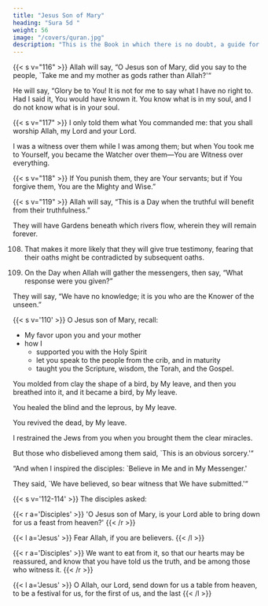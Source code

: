 ```yaml
---
title: "Jesus Son of Mary"
heading: "Sura 5d "
weight: 56
image: "/covers/quran.jpg"
description: "This is the Book in which there is no doubt, a guide for the righteous."
---
```




{{< s v="116" >}} Allah will say, “O Jesus son of Mary, did you say to the people, `Take me and my mother as gods rather than Allah?'“ 

He will say, “Glory be to You! It is not for me to say what I have no right to. Had I said it, You
would have known it. You know what is in my soul, and I do not know what is in your soul. 

{{< s v="117" >}} I only told them what You commanded me: that you shall worship Allah, my Lord
and your Lord. 

I was a witness over them while I was among them; but when You took me to Yourself, you became the Watcher over them—You are Witness over everything.

{{< s v="118" >}} If You punish them, they are Your servants; but if You forgive them, You are the Mighty and Wise.”

{{< s v="119" >}}  Allah will say, “This is a Day when the truthful will benefit from their truthfulness.”

They will have Gardens beneath which rivers flow, wherein they will remain forever. <!-- Allah
is pleased with them, and they are pleased with Him. That is the great attainment. -->

<!-- 120. To Allah belongs the sovereignty of the
heavens and the earth and what lies in them,
and He has power over everything.
from among those responsible for the claim,
and have them swear by Allah, “Our testi-
mony is more truthful than their testimony,
and we will not be biased, for then we would
be wrongdoers.” -->


108. That makes it more likely that they will give true testimony, fearing that their oaths might be contradicted by subsequent oaths. 


109. On the Day when Allah will gather the messengers, then say, “What response were you given?” 

They will say, “We have no knowledge; it is you who are the Knower of the unseen.”



{{< s v='110' >}} O Jesus son of Mary, recall:
- My favor upon you and your mother
- how I
  - supported you with the Holy Spirit
  - let you speak to the people from the crib, and in maturity
  - taught you the Scripture, wisdom, the Torah, and the Gospel. 

You molded from clay the shape of a bird, by My leave, and then you breathed into it, and it became a bird, by My leave. 

You healed the blind and the leprous, by My leave.

You revived the dead, by My leave. 

I restrained the Jews from you when you brought them the clear miracles. 

But those who disbelieved among them said, `This is an obvious sorcery.'“

“And when I inspired the disciples: `Believe in Me and in My Messenger.' 

They said, `We have believed, so bear witness that We have submitted.'“


{{< s v='112-114' >}} The disciples asked: 

{{< r a='Disciples' >}}
'O Jesus son of Mary, is your Lord able to bring down for us a feast from heaven?' 
{{< /r >}}

{{< l a='Jesus' >}}
Fear Allah, if you are believers.
{{< /l >}}

{{< r a='Disciples' >}}
We want to eat from it, so that our hearts may be reassured, and know that you have told us the truth, and be among those who witness it.
{{< /r >}}

{{< l a='Jesus' >}}
O Allah, our Lord, send down for us a table from heaven, to be a festival for us, for the first of us, and the last
{{< /l >}}

